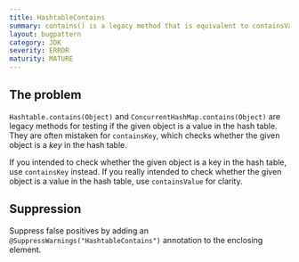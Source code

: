 ```yaml
---
title: HashtableContains
summary: contains() is a legacy method that is equivalent to containsValue()
layout: bugpattern
category: JDK
severity: ERROR
maturity: MATURE
---
```


<!--
*** AUTO-GENERATED, DO NOT MODIFY ***
To make changes, edit the @BugPattern annotation or the explanation in docs/bugpattern.
-->

## The problem
`Hashtable.contains(Object)` and `ConcurrentHashMap.contains(Object)` are
legacy methods for testing if the given object is a value in the hash table. 
They are often mistaken for `containsKey`, which checks whether the given object
is a *key* in the  hash table.

If you intended to check whether the given object is a key in the hash table,
use `containsKey` instead.  If you really intended to check whether the 
given object is a value in the hash table, use `containsValue` for clarity.

## Suppression
Suppress false positives by adding an `@SuppressWarnings("HashtableContains")` annotation to the enclosing element.
